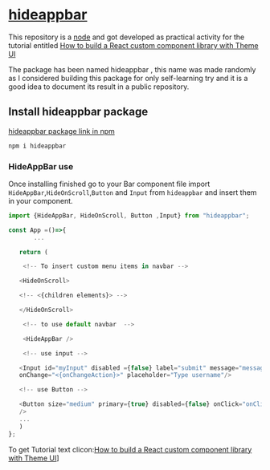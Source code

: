 # [hideappbar](https://www.npmjs.com/package/hideappbar)

This repository is a [node](https://www.google.com/url?sa=t&rct=j&q=&esrc=s&source=web&cd=&cad=rja&uact=8&ved=2ahUKEwiLxfOkxsT4AhVR6LsIHTqCDToQFnoECBMQAQ&url=https%3A%2F%2Fnodejs.org%2F&usg=AOvVaw1tY2p-vJFWJmxWlq4sTxCn) and got developed as practical activity for the tutorial entitled [How to build a React custom component library with Theme UI](https://blog.logrocket.com/build-react-custom-component-library-theme-ui/)

The package has been named hideappbar , this name was made randomly as I considered building this package for only self-learning try and it is a good idea to document its result in a public repository.

## Install hideappbar package

[hideappbar package link in npm](https://www.npmjs.com/package/hideappbar)

```js
npm i hideappbar
```

### HideAppBar use

Once installing finished go to your Bar component file import `HideAppBar`,`HideOnScroll`,`Button` and `Input` from `hideappbar` and insert them in your component.

```js
import {HideAppBar, HideOnScroll, Button ,Input} from "hideappbar";

const App =()=>{
       ...

   return (

    <!-- To insert custom menu items in navbar -->

   <HideOnScroll>

   <!-- <{children elements}> -->

   </HideOnScroll>

    <!-- to use default navbar  -->

    <HideAppBar />

    <!-- use input -->

   <Input id="myInput" disabled ={false} label="submit" message="message text" error={true} success={true}
   onChange="<{onChangeAction}>" placeholder="Type username"/>

   <!-- use Button -->

   <Button size="medium" primary={true} disabled={false} onClick="onClickAction"
   />
   ...
   )
};

```

To get Tutorial text clicon:[How to build a React custom component library with Theme UI]("./Tutorial.md")]
